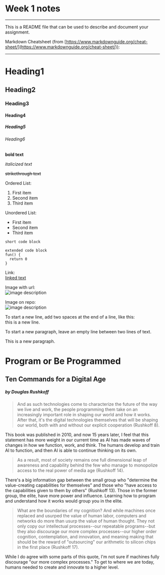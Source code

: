 # Week 1 notes

---

This is a README file that can be used to describe and document your assignment.

Markdown Cheatsheet (from [https://www.markdownguide.org/cheat-sheet/](https://www.markdownguide.org/cheat-sheet/)):

---

# Heading1
## Heading2
### Heading3
#### Heading4
##### Heading5
###### Heading6

**bold text**

*italicized text*

~~strikethrough text~~

Ordered List:
1. First item
2. Second item
3. Third item

Unordered List:
- First item
- Second item
- Third item

`short code block`

```
extended code block
fun() {
  return 0
}
```

Link:  
[linked text](https://www.example.com)


Image with url:  
![image description](https://dm-gy-6063-2024f-b.github.io/assets/homework/02/clark-espaco-modulado-00.jpg)


Image on repo:  
![image description](./file-name.jpg)


To start a new line, add two spaces at the end of a line, like this:  
this is a new line.


To start a new paragraph, leave an empty line between two lines of text.

This is a new paragraph.

# Program or Be Programmed
## Ten Commands for a Digital Age 
##### by Douglas Rushkoff

> And as such technologies come to characterize the future of the way we live and work, the people programming them take on an increasingly important role in shaping our world and how it works. After that, it's the digital technologies themselves that will be shaping our world, both with and without our explicit cooperation (Rushkoff 8).

This book was published in 2010, and now 15 years later, I feel that this statement has more weight in our current time as AI has made waves of changes in how we function, work, and think. The humans develop and train AI to function, and then AI is able to continue thinking on its own.

> As a result, most of society remains one full dimensional leap of awareness and capability behind the few who manage to monopolize access to the real power of media age (Rushkoff 14).

There's a big information gap between the small group who "determine the value-creating capabilities for themselves" and those who "have access to the capabilities given to them by others" (Rushkoff 13). Those in the former group, the elite, have more power and influence. Learning how to program and understand how it works would group you in the elite.

> What are the boundaries of my cognition? And while machines once replaced and usurped the value of human labor, computers and networks do more than usurp the value of human thought. They not only copy our intellectual processes--our repeatable programs--but they also discourage our more complex processes--our higher order cognition, contemplation, and innovation, and meaning making that should be the reward of "outsourcing" our arithmetic to silicon chips in the first place (Rushkoff 17).

While I do agree with some parts of this quote, I'm not sure if machines fully discourage "our more complex processes." To get to where we are today, humans needed to create and innovate to a higher level. 